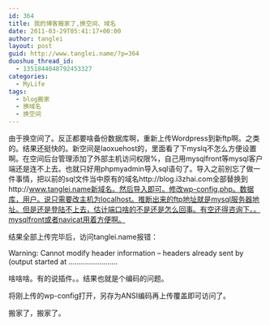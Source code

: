 ```yaml
---
id: 364
title: 我的博客搬家了,换空间、域名
date: 2011-03-29T05:41:17+00:00
author: tanglei
layout: post
guid: http://www.tanglei.name/?p=364
duoshuo_thread_id:
  - 1351844048792453327
categories:
  - MyLife
tags:
  - blog搬家
  - 换域名
  - 换空间
---
```

由于换空间了。反正都要啥备份数据库啊，重新上传Wordpress到新ftp啊。之类的。结果还挺快的。新空间是laoxuehost的，里面看了下myslq不怎么方便设置啊。在空间后台管理添加了外部主机访问权限%，自己用mysqlfront等mysql客户端还是连不上去。也就只好用phpmyadmin导入sql语句了。导入之前别忘了做一件事情，把以前的sql文件当中原有的域名http://blog.i3zhai.com全部替换到http://www.tanglei.name新域名。然后导入即可。修改wp-config.php。数据库，用户。说只需要改主机为localhost。推断出来的ftp地址就是mysql服务器地址。但是还是登陆不上去，估计端口啥的不是还是怎么回事。有空还得咨询下。。mysqlfront或者navicat用着方便啊。
  
结果全部上传完毕后，访问tanglei.name报错：
  
Warning: Cannot modify header information &#8211; headers already sent by (output started at ……………………
  
啥啥啥。有的说插件。。结果也就是个编码的问题。
  
将刚上传的wp-config打开，另存为ANSI编码再上传覆盖即可访问了。
  
搬家了，搬家了。
